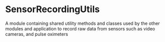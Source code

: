 # SensorRecordingUtils

A module containing shared utility methods and classes used by the other
modules and application to record raw data from sensors such as video cameras,
and pulse oximeters



